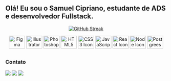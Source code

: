 ## Olá! Eu sou o Samuel Cipriano, estudante de ADS e desenvolvedor Fullstack. 

<div align="center">
  
  [![GitHub Streak](http://github-readme-streak-stats.herokuapp.com?user=samcipriano&theme=buefy-dark&hide_border=true&date_format=M%20j%5B%2C%20Y%5D)](https://github.com/samcipriano)
  
</div>

<div align="center">
  <img alt="Figma Icon" height="40" width="50" src="https://cdn.jsdelivr.net/gh/devicons/devicon/icons/figma/figma-original.svg" />
  <img alt="Illustrator Icon" height="40" width="50" src="https://cdn.jsdelivr.net/gh/devicons/devicon/icons/illustrator/illustrator-plain.svg" />
  <img alt="Photoshop Icon" height="40" width="50" src="https://cdn.jsdelivr.net/gh/devicons/devicon/icons/photoshop/photoshop-plain.svg" />

  <img alt="HTML5 Icon" height="40" width="50" src="https://cdn.jsdelivr.net/gh/devicons/devicon/icons/html5/html5-original.svg" />
  <img alt="CSS3 Icon" height="40" width="50" src="https://cdn.jsdelivr.net/gh/devicons/devicon/icons/css3/css3-original.svg" />
  <img alt="JavaScript Icon" height="40" width="50" src="https://cdn.jsdelivr.net/gh/devicons/devicon/icons/javascript/javascript-original.svg" />
  <img alt="React Icon" height="40" width="50" src="https://cdn.jsdelivr.net/gh/devicons/devicon/icons/react/react-original.svg" />
  <img alt="Node Icon" height="40" width="50" src="https://cdn.jsdelivr.net/gh/devicons/devicon/icons/nodejs/nodejs-original.svg" />
  <img alt="Postgrees Icon" height="40" width="50" src="https://cdn.jsdelivr.net/gh/devicons/devicon/icons/postgresql/postgresql-original.svg" />
</div>

##

### Contato

<div> 
  <a href = "mailto:samciprianoh@gmail.com"><img src="https://img.shields.io/badge/Gmail-D14836?style=for-the-badge&logo=gmail&logoColor=white" target="_blank"></a>
  <a href="https://www.linkedin.com/in/samcipriano/" target="_blank"><img src="https://img.shields.io/badge/-LinkedIn-%230077B5?style=for-the-badge&logo=linkedin&logoColor=white" target="_blank"></a> 
  <a href="https://wa.me/5516999871319" target="_blank"><img src="https://img.shields.io/badge/WhatsApp-25D366?style=for-the-badge&logo=whatsapp&logoColor=white"></a>
</div>
